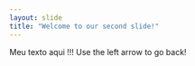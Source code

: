 ```yaml
---
layout: slide
title: "Welcome to our second slide!"
---
```

Meu texto aqui !!!
Use the left arrow to go back!
